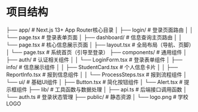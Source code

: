 # 项目结构
├── app/                  # Next.js 13+ App Router核心目录
│   ├── login/            # 登录页面路由
│   │   └── page.tsx      # 登录表单页面
│   ├── dashboard/        # 信息查询主页路由
│   │   └── page.tsx      # 核心信息展示页面
│   ├── layout.tsx        # 全局布局（导航、页脚）
│   └── page.tsx          # 系统首页（引导至登录）
├── components/           # 通用组件
│   ├── auth/             # 认证相关组件
│   │   └── LoginForm.tsx # 登录表单组件
│   ├── info/             # 信息展示组件
│   │   ├── StudentCard.tsx  # 个人信息卡片
│   │   ├── ReportInfo.tsx   # 报到信息组件
│   │   └── ProcessSteps.tsx # 报到流程组件
│   └── ui/               # 基础UI组件
│       ├── Button.tsx    # 简化按钮组件
│       └── Alert.tsx     # 提示框组件
├── lib/                  # 工具函数与数据处理
│   ├── api.ts            # 后端接口调用函数
│   └── auth.ts           # 登录状态管理
├── public/               # 静态资源
│   └── logo.png          # 学校LOGO